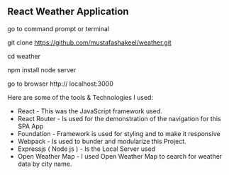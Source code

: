 <h2>React Weather Application </h2>

go to command prompt or terminal 


git clone  https://github.com/mustafashakeel/weather.git

cd weather

npm install 
node server 

go to browser 
http:// localhost:3000


Here are some of the tools & Technologies I used:
<ul>
<li>
React - This was the JavaScript framework used.
</li>
<li>
React Router - Is used for the demonstration of the navigation for this SPA App
</li>
<li>
Foundation - Framework is used for styling and to make it responsive
</li>
<li>
Webpack - Is used to bunder and modularize this Project.
</li>
<li>
Expressjs ( Node js ) - Is the Local Server used
</li>
<li>
Open Weather Map - I used Open Weather Map to search for weather data by city name.
</li>
<ul>
